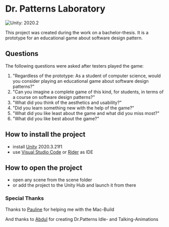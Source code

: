 # Dr. Patterns Laboratory
![Unity: 2020.2](https://img.shields.io/badge/unity-2020.3-yellow)

This project was created during the work on a bachelor-thesis.
It is a prototype for an educational game about software design pattern.

## Questions
The following questions were asked after testers played the game:
1. "Regardless of the prototype: As a student of computer science, would you consider playing an educational game about software design patterns?"
2. "Can you imagine a complete game of this kind, for students, in terms of a course on software design patterns?"
3. "What did you think of the aesthetics and usability?"
4. "Did you learn something new with the help of the game?"
5. "What did you like least about the game and what did you miss most?"
6. "What did you like best about the game?"

## How to install the project
- install [Unity](https://unity3d.com/get-unity/download/archive) 2020.3.21f1
- use [Visual Studio Code](https://code.visualstudio.com/docs/other/unity) or [Rider](https://www.jetbrains.com/lp/dotnet-unity/) as IDE

## How to open the project
 - open any scene from the scene folder
 - or add the project to the Unity Hub and launch it from there

### Special Thanks
Thanks to [Pauline](https://github.com/proehr) for helping me with the Mac-Build

And thanks to [Abdul](https://github.com/abdool-bot) for creating Dr.Patterns Idle- and Talking-Animations
